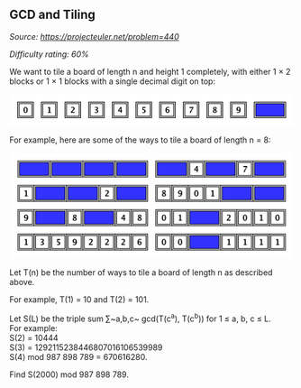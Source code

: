 GCD and Tiling
--------------

*Source: https://projecteuler.net/problem=440*


*Difficulty rating: 60%*

We want to tile a board of length n and height 1 completely, with either
1 × 2 blocks or 1 × 1 blocks with a single decimal digit on top:

![p440\_tiles.png](img/p440_tiles.png)

For example, here are some of the ways to tile a board of length n = 8:

![p440\_some8.png](img/p440_some8.png)

Let T(n) be the number of ways to tile a board of length n as described
above.

For example, T(1) = 10 and T(2) = 101.

Let S(L) be the triple sum ∑~a,b,c~ gcd(T(c<sup>a</sup>), T(c<sup>b</sup>)) for 1 ≤ a, b,
c ≤ L.\
 For example:\
 S(2) = 10444\
 S(3) = 1292115238446807016106539989\
 S(4) mod 987 898 789 = 670616280.

Find S(2000) mod 987 898 789.
